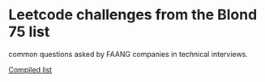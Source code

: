 # Leetcode challenges from the Blond 75 list
common questions asked by FAANG companies in technical interviews.

[Compiled list](!https://techinterviewhandbook.org/best-practice-questions/)
